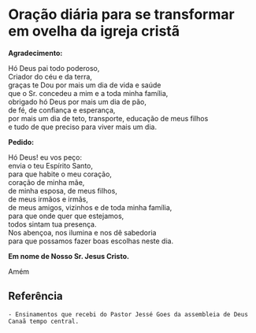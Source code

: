 # Oração diária para se transformar em ovelha da igreja cristã

**Agradecimento:**

Hó Deus pai todo poderoso,  
Criador do céu e da terra,  
graças te Dou por mais um dia de vida e saúde  
que o Sr. concedeu a mim e a toda minha família,  
obrigado hó Deus por mais um dia de pão,  
de fé, de confiança e esperança,  
por mais um dia de teto, transporte, educação de meus filhos  
e tudo de que preciso para viver mais um dia.

**Pedido:**

Hó Deus! eu vos peço:  
envia o teu Espírito Santo,  
para que habite o meu coração,  
coração de minha mãe,  
de minha esposa, de meus filhos,  
de meus irmãos e irmãs,  
de meus amigos, vizinhos e de toda minha família,  
para que onde quer que estejamos,  
todos sintam tua presença.  
Nos abençoa, nos ilumina e nos dê sabedoria  
para que possamos fazer boas escolhas neste dia.

**Em nome de Nosso Sr. Jesus Cristo.**

Amém

## Referência

    - Ensinamentos que recebi do Pastor Jessé Goes da assembleia de Deus Canaã tempo central.
